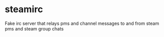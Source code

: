 steamirc
========

Fake irc server that relays pms and channel messages to and from steam pms and steam group chats